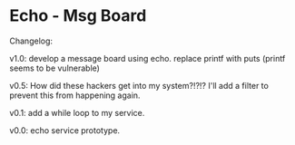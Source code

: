 # Echo - Msg Board

Changelog:

v1.0: develop a message board using echo. replace printf with puts (printf seems to be vulnerable)

v0.5: How did these hackers get into my system?!?!? I'll add a filter to prevent this from happening again.

v0.1: add a while loop to my service.

v0.0: echo service prototype.